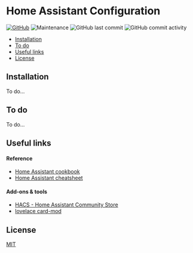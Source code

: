 # Home Assistant Configuration <!-- omit in toc -->

[![GitHub](https://img.shields.io/github/license/QNimbus/homeassistant-config?style=for-the-badge)](LICENSE)
![Maintenance](https://img.shields.io/maintenance/yes/2020?style=for-the-badge)
![GitHub last commit](https://img.shields.io/github/last-commit/QNimbus/homeassistant-config?style=for-the-badge)
![GitHub commit activity](https://img.shields.io/github/commit-activity/m/QNimbus/homeassistant-config?style=for-the-badge)

- [Installation](#installation)
- [To do](#to-do)
- [Useful links](#useful-links)
- [License](#license)

## Installation

To do...

## To do

To do...

## Useful links

#### Reference

- [Home Assistant cookbook](https://www.home-assistant.io/cookbook/)
- [Home Assistant cheatsheet](https://github.com/arsaboo/homeassistant-config/blob/master/HASS%20Cheatsheet.md)

#### Add-ons & tools

- [HACS - Home Assistant Community Store](https://hacs.xyz/)
- [lovelace card-mod](https://github.com/thomasloven/lovelace-card-mod)

## License

[MIT](LICENSE)
